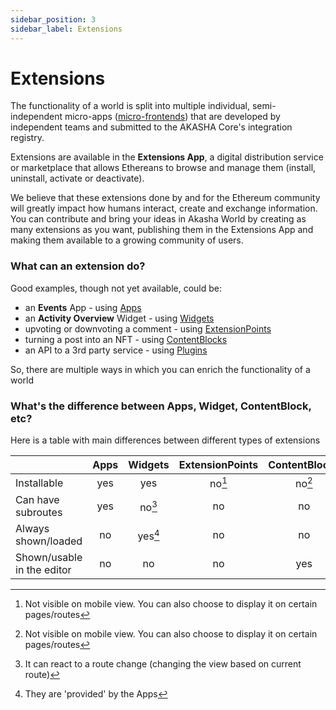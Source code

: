 ```yaml
---
sidebar_position: 3
sidebar_label: Extensions
---
```


# Extensions

The functionality of a world is split into multiple individual, semi-independent micro-apps ([micro-frontends](https://micro-frontends.org/)) that are developed by independent teams and submitted to the AKASHA Core's integration registry.

Extensions are available in the **Extensions App**, a digital distribution service or marketplace that allows Ethereans to browse and manage them (install, uninstall, activate or deactivate).

We believe that these extensions done by and for the Ethereum community will greatly impact how humans interact, create and exchange information. You can contribute and bring your ideas in Akasha World by creating as many extensions as you want, publishing them in the Extensions App and making them available to a growing community of users.

### What can an extension do?
Good examples, though not yet available, could be:
- an **Events** App - using [Apps](./applications.md)
- an **Activity Overview** Widget - using [Widgets](./widgets.md)
- upvoting or downvoting a comment - using [ExtensionPoints](./extension_points.md)
- turning a post into an NFT - using [ContentBlocks](./content_blocks.md)
- an API to a 3rd party service - using [Plugins](./plugins.md)

So, there are multiple ways in which you can enrich the functionality of a world

### What's the difference between Apps, Widget, ContentBlock, etc?
Here is a table with main differences between different types of extensions

|                                | Apps | Widgets | ExtensionPoints | ContentBlocks | Plugins |
|--------------------------------|:----:|:-------:|:---------------:|:-------------:|:-------:|
| Installable                    | yes  |   yes   |        no[^1]   |      no[^1]   |   yes   |
| Can have subroutes             | yes  |  no[^2] |        no       |      no       |   no    |
| Always shown/loaded            | no   | yes[^3] |        no       |      no       |   yes   |
| Shown/usable in the editor     | no   |   no    |        no       |     yes       |   yes   |

[^3]: They are 'provided' by the Apps
[^2]: It can react to a route change (changing the view based on current route)
[^1]: Not visible on mobile view. You can also choose to display it on certain pages/routes



<!-- Currently we have 2 different types of integrations:

- [Apps](applications.md)
- [Widgets](widgets.md) -->



<!-- ## How it works

Integrations are loaded/unloaded by the [app-loader module](https://github.com/AKASHAorg/akasha-core/blob/next/libs/app-loader/README.md) which is an abstraction layer over the [single-spa](https://single-spa.js.org/) library.

Minimum requirement for an integration to be loaded is to export a `register` function that will be called by the App Loader. It is recommended to be exported from an `index.ts` file in the `src` folder of your app.
For more information about the registration object interface, see the [Registration Object Interface](./applications#registration-object-interface) section. -->
